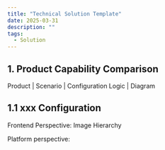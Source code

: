 ```yaml
---
title: "Technical Solution Template"
date: 2025-03-31
description: ""
tags:
  - Solution
---
```


## 1. Product Capability Comparison

Product | Scenario | Configuration Logic | Diagram


## 1.1 xxx Configuration

Frontend Perspective:
Image Hierarchy

Platform perspective:
